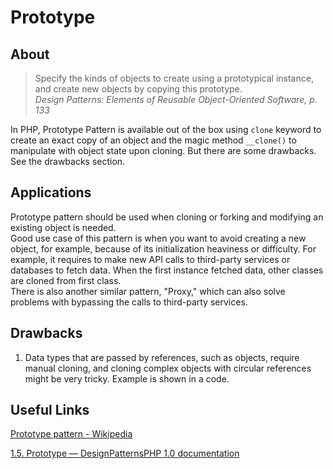 # Prototype

## About

> Specify the kinds of objects to create using a prototypical instance, and create new objects by copying this prototype.  
> *Design Patterns: Elements of Reusable Object-Oriented Software, p. 133*

In PHP, Prototype Pattern is available out of the box using `clone` keyword to create an exact copy of an object and the magic method `__clone()` to manipulate with object state upon cloning. But there are some drawbacks. See the drawbacks section.

## Applications

Prototype pattern should be used when cloning or forking and modifying an existing object is needed.  
Good use case of this pattern is when you want to avoid creating a new object, for example, because of its initialization heaviness or difficulty.
For example, it requires to make new API calls to third-party services or databases to fetch data. When the first instance fetched data, other classes are cloned from first class.  
There is also another similar pattern, "Proxy," which can also solve problems with bypassing the calls to third-party services.


## Drawbacks

1. Data types that are passed by references, such as objects, require manual cloning, and cloning complex objects with circular references might be very tricky. Example is shown in a code.


## Useful Links

[Prototype pattern - Wikipedia](https://en.wikipedia.org/wiki/Prototype_pattern)

[1.5. Prototype — DesignPatternsPHP 1.0 documentation](https://designpatternsphp.readthedocs.io/en/latest/Creational/Prototype/README.html)
